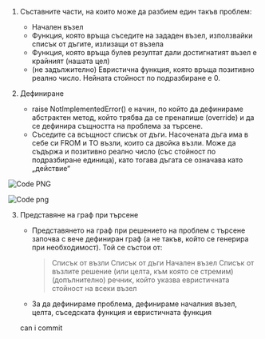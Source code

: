 1. Съставните части, на които може да разбием един такъв проблем:
    - Начален възел
    - Функция, която връща съседите на зададен възел, използвайки списък от дъгите, излизащи от възела
    - Функция, която връща булев резултат дали достигнатият възел е крайният (нашата цел)
    - (не задължително) Евристична функция, която връща позитивно реално число. Нейната стойност по подразбиране е 0.

2. Дефиниране
    - raise NotImplementedError() е начин, по който да дефинираме абстрактен метод, който трябва да се пренапише (override) и да се дефинира същността на проблема за търсене.
    - Съседите са всъщност списък от дъги. Насочената дъга има в себе си FROM и TO възли, които са двойка възли. Може да съдържа и позитивно реално число (със стойност по подразбиране единица), като тогава дъгата се означава като „действие“


<!-- 
class Search_problem(object):
    """Проблемът се състои от:
    * начален възел
    * съседна функция, която връща съседите на даден възел
    * спецификация на целта
    * (допълнително) евристична функция
    Методите трябва да се пренапишат, за да се дефинира проблема."""
    
    def start_node(self):
    """връща началния възел"""
    raise NotImplementedError("start_node") # abstract method
    
    def is_goal(self,node):
    """връща True ако възела е този, който търсим"""
    raise NotImplementedError("is_goal") # abstract method
    
    def neighbors(self,node):
    """връща списък от дъгите, излизащи от текущия възел"""
    raise NotImplementedError("neighbors") # abstract method
    
    def heuristic(self,n):
    """Евристична функция, която връща позитивно реално число.
    Нейната стойност по подразбиране е 0."""
    return 0 
-->
![Code PNG](image.png)

<!-- 
class Arc(object):
    """Насочената дъга има в себе си FROM и TO възли, които са двойка възли. Може да съдържа и позитивно реално число """
    def __init__(self, from_node, to_node, cost=1, action=None):
    assert cost >= 0, ("Cost cannot be negative for"+
    str(from_node)+"->"+str(to_node)+", cost:
    tr(cost))
    self.from_node = from_node
    self.to_node = to_node
    self.action = action
    self.cost=cost
    
    def __repr__(self):
    """string representation of an arc"""
    if self.action:
    return str(self.from_node)+" --"+str(self.action)+"--
    tr(self.to_node)
    else:
    return str(self.from_node)+" -- "+str(self.to_node)
-->

![Code png](image-1.png)

3. Представяне на граф при търсене
    - Представянето на граф при решението на проблем с търсене започва с вече дефиниран граф (а не такъв, който се генерира при необходимост). Той се състои от:
        > Списък от възли
        > Списък от дъги
        > Начален възел
        > Списък от възлите решение (или целта, към която се стремим)
        > (допълнително) речник, който указва евристичната стойност на всеки възел
    - За да дефинираме проблема, дефинираме началния възел, целта, съседската функция и евристичната функция
    
    
    can i commit
